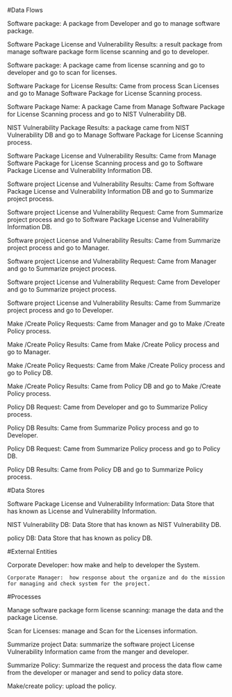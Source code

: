 
  #Data Flows 

  Software package: A package from Developer and go to manage software package.

  Software Package License and Vulnerability Results: a result package from manage software package form license scanning and go to developer.

  Software package: A package came from license scanning and go to developer and go to scan for licenses.

  Software Package for License Results: Came from process Scan Licenses and go to Manage Software Package for License Scanning process.

  Software Package Name: A package Came from Manage Software Package for License Scanning process and go to NIST Vulnerability DB.

  NIST Vulnerability Package Results: a package came from NIST Vulnerability DB and go to Manage Software Package for License Scanning process.

  Software Package License and Vulnerability Results: Came from Manage Software Package for License Scanning process and go to Software Package License and Vulnerability Information DB.

  Software project License and Vulnerability Results: Came from Software Package License and Vulnerability Information DB and go to Summarize project process.

  Software project License and Vulnerability Request: Came from Summarize project process and go to Software Package License and Vulnerability Information DB.

  Software project License and Vulnerability Results: Came from Summarize project process and go to Manager.

  Software project License and Vulnerability Request: Came from Manager and go to Summarize project process. 

  Software project License and Vulnerability Request: Came from Developer and go to Summarize project process. 

  Software project License and Vulnerability Results: Came from Summarize project process and go to Developer. 

  Make /Create Policy Requests: Came from Manager and go to Make /Create Policy process.

  Make /Create Policy Results: Came from Make /Create Policy process and go to Manager. 

  Make /Create Policy Requests: Came from Make /Create Policy process and go to Policy DB.

  Make /Create Policy Results: Came from Policy DB and go to Make /Create Policy process.

  Policy DB Request: Came from Developer and go to Summarize Policy process.  

  Policy DB Results: Came from Summarize Policy process and go to Developer.

  Policy DB Request: Came from Summarize Policy process and go to Policy DB.  

  Policy DB Results: Came from Policy DB and go to Summarize Policy process. 
  
  #Data Stores

   Software Package License and Vulnerability Information: Data Store that has known as License and Vulnerability Information.

   NIST Vulnerability DB: Data Store that has known as NIST Vulnerability DB.

   policy DB: Data Store that has known as policy DB. 

  #External Entities 
 
  Corporate Developer: how make and help to developer the System.

    Corporate Manager:  how response about the organize and do the mission for managing and check system for the project.

 #Processes 

  Manage software package form license scanning: manage the data and the package License.

  Scan for Licenses: manage and Scan for the Licenses information.

  Summarize project Data: summarize the software project License Vulnerability Information came from the manger and developer.

  Summarize Policy: Summarize the request and process the data flow came from the developer or   manager and send to policy data store.

  Make/create policy: upload the policy.

  
